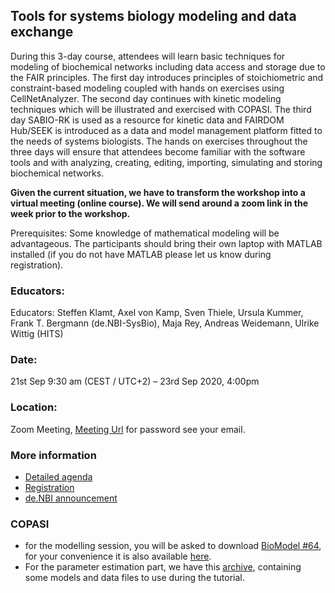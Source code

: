 ## Tools for systems biology modeling and data exchange
During this 3-day course, attendees will learn basic techniques for modeling of biochemical networks including data access and storage due to the FAIR principles. The first day introduces principles of stoichiometric and constraint-based modeling coupled with hands on exercises using CellNetAnalyzer. The second day continues with kinetic modeling techniques which will be illustrated and exercised with COPASI. The third day SABIO-RK is used as a resource for kinetic data and FAIRDOM Hub/SEEK is introduced as a data and model management platform fitted to the needs of systems biologists. The hands on exercises throughout the three days will ensure that attendees become familiar with the software tools and with analyzing, creating, editing, importing, simulating and storing biochemical networks.

**Given the current situation, we have to transform the workshop into a virtual meeting (online course). We will send around a zoom link in the week prior to the workshop.**

Prerequisites: Some knowledge of mathematical modeling will be advantageous. The participants should bring their own laptop with MATLAB installed (if you do not have MATLAB please let us know during registration). 



### Educators: 
Educators:
Steffen Klamt, Axel von Kamp, Sven Thiele, Ursula Kummer, Frank T. Bergmann (de.NBI-SysBio), Maja Rey, Andreas Weidemann, Ulrike Wittig (HITS)

### Date:
21st Sep 9:30 am (CEST / UTC+2) – 23rd Sep 2020, 4:00pm

### Location:
Zoom Meeting, [Meeting Url](https://zoom.us/j/93910531052) for password see your email.

### More information
* [Detailed agenda](agenda.md)
* [Registration](https://forms.gle/VRi97qKQ7gWWSCxb9)
* [de.NBI announcement](https://www.denbi.de/training/761-tools-for-systems-biology-modeling-and-data-exchange-copasi-cellnetanalyzer-sabio-rk-fairdomhub-seek-2020)



### COPASI

 * for the modelling session, you will be asked to download 
   [BioModel #64](https://www.ebi.ac.uk/biomodels/BIOMD0000000064), for your convenience it is also available [here](BIOMD0000000064_url.xml). 
 * For the parameter estimation part, we have this [archive](2020-09-22_-_Copasi_PE.zip), containing some models and data files to use during the tutorial.
 